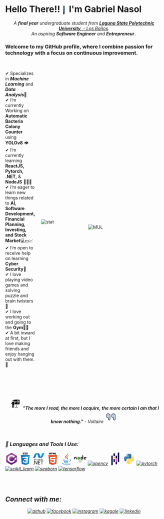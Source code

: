 <h1 align="left">Hello There!!<img 
src="./assets/lightsaber_blue.gif" 
alt="Hello There GIF" 
style="width: 1em; vertical-align: middle;">I'm Gabriel Nasol </h1>

<p align="center">
  <em>
    A <b>final year</b> undergraduate student from 
    <a href="https://www.facebook.com/LSPULBCOfficial"><b>Laguna State Polytechnic University</b>, - Los Baños</a>.<br> An aspiring <b>Software Engineer</b> and <b>Entrepreneur </b>.<br>
  </em>
</p>
<h3 align="left">Welcome to my GitHub profile, where I combine passion for technology with a focus on continuous improvement.</h3><br>

<div style="display: flex; align-items: center;">
  <div style="flex: 1; padding-right: 20px;">
    <p>
      ✔ Specializes in <em><strong>Machine Learning</strong></em> and <em><strong>Data Analysis</strong></em>🤖 <br>
      ✔ I’m currently Working on <strong>Automatic Bacteria Colony Counter</strong> using <strong>YOLOv8</strong> 👁<br>
      ✔ I’m currently learning <strong>ReactJS, Pytorch, .NET,</strong> &amp; <strong>NodeJS</strong> 👨🏻‍💻<br>
      ✔ I’m eager to learn new things related to <strong>AI, Software Development, Financial Planning, Investing, and Stock Market</strong>💻💵📈<br>
      ✔ I’m open to receive help on learning <strong>Cyber Security</strong>🤗<br>
      ✔ I love playing video games and solving puzzle and brain twisters</a>🤯<br>
      ✔ I love working out and going to the <strong>Gym</strong>💪🏻<br>
      ✔ A bit inward at first, but I love making friends and enjoy hanging out with them.🤝<br><br><br>
    </p>
  </div>
  <div style="display: flex; flex-direction: column; align-items: self-end;">
    <img width="400px" 
      alt="stat" 
      src="https://github-readme-streak-stats.herokuapp.com/?user=nasolgabriel&theme=highcontrast&hide_border=true"/>
    <img width="250px" 
      alt="MUL" 
      src="https://github-readme-stats.vercel.app/api/top-langs/?username=nasolgabriel&theme=highcontrast&hide_border=true&include_all_commits=true&count_private=true&layout=compact"/>
  </div>
</div>
<br>
<br>
<p align="center">
  <img src="./assets/Training.gif" width="40"> <b><i>"The more I read, the more I acquire, the more certain I am that I know nothing."</b>
  <em><i> - Voltaire</em></i>  
  <img src="./assets/Quote.gif" width="40">
</p>
<br>
<h3 align="left">🚀 Languages and Tools I Use:</h3>
<p align="left">
  <a href="https://www.w3schools.com/cs/" target="_blank" rel="noreferrer">
    <img src="https://raw.githubusercontent.com/devicons/devicon/master/icons/csharp/csharp-original.svg" alt="csharp" width="40" height="40"/></a>
  <a href="https://www.w3schools.com/css/" target="_blank" rel="noreferrer">
    <img src="https://raw.githubusercontent.com/devicons/devicon/master/icons/css3/css3-original-wordmark.svg" alt="css3" width="40" height="40"/></a>
  <a href="https://dotnet.microsoft.com/" target="_blank" rel="noreferrer">
    <img src="https://raw.githubusercontent.com/devicons/devicon/master/icons/dot-net/dot-net-original-wordmark.svg" alt="dotnet" width="40" height="40"/></a>
  <a href="https://www.w3.org/html/" target="_blank" rel="noreferrer">
    <img src="https://raw.githubusercontent.com/devicons/devicon/master/icons/html5/html5-original-wordmark.svg" alt="html5" width="40" height="40"/></a>
  <a href="https://www.java.com" target="_blank" rel="noreferrer">
    <img src="https://raw.githubusercontent.com/devicons/devicon/master/icons/java/java-original.svg" alt="java" width="40" height="40"/></a>
  <a href="https://nodejs.org" target="_blank" rel="noreferrer">
    <img src="https://raw.githubusercontent.com/devicons/devicon/master/icons/nodejs/nodejs-original-wordmark.svg" alt="nodejs" width="40" height="40"/></a>
  <a href="https://opencv.org/" target="_blank" rel="noreferrer">
    <img src="https://www.vectorlogo.zone/logos/opencv/opencv-icon.svg" alt="opencv" width="40" height="40"/></a>
  <a href="https://pandas.pydata.org/" target="_blank" rel="noreferrer">
    <img src="https://raw.githubusercontent.com/devicons/devicon/2ae2a900d2f041da66e950e4d48052658d850630/icons/pandas/pandas-original.svg" alt="pandas" width="40" height="40"/></a>
  <a href="https://www.python.org" target="_blank" rel="noreferrer">
    <img src="https://raw.githubusercontent.com/devicons/devicon/master/icons/python/python-original.svg" alt="python" width="40" height="40"/></a>
  <a href="https://pytorch.org/" target="_blank" rel="noreferrer">
    <img src="https://www.vectorlogo.zone/logos/pytorch/pytorch-icon.svg" alt="pytorch" width="40" height="40"/></a>
  <a href="https://scikit-learn.org/" target="_blank" rel="noreferrer">
    <img src="https://upload.wikimedia.org/wikipedia/commons/0/05/Scikit_learn_logo_small.svg" alt="scikit_learn" width="40" height="40"/></a>
  <a href="https://seaborn.pydata.org/" target="_blank" rel="noreferrer">
    <img src="https://seaborn.pydata.org/_images/logo-mark-lightbg.svg" alt="seaborn" width="40" height="40"/></a>
  <a href="https://www.tensorflow.org" target="_blank" rel="noreferrer">
    <img src="https://www.vectorlogo.zone/logos/tensorflow/tensorflow-icon.svg" alt="tensorflow" width="40" height="40"/></a>
</p>
<br>
<br>
<h2 align="left">Connect with me:</h2>
<div align="center">
  <a href="https://github.com/nasolgabriel" target="_blank">
  <img src="https://img.shields.io/badge/github-%2324292e.svg?&style=for-the-badge&logo=github&logoColor=white" alt=github style="margin-bottom: 5px;" /></a>
  <a href="https://www.facebook.com/gabriel.nasol/" target="_blank">
  <img src=https://img.shields.io/badge/facebook-%232E87FB.svg?&style=for-the-badge&logo=facebook&logoColor=white alt=facebook style="margin-bottom: 5px;" /></a>
  <a href="https://www.instagram.com/gabb_gabbo/" target="_blank">
  <img src=https://img.shields.io/badge/instagram-%23000000.svg?&style=for-the-badge&logo=instagram&logoColor=Pink alt=instagram style="margin-bottom: 5px;" /></a>
  <a href="https://www.kaggle.com/gabrielnasol" target="_blank">
  <img src=https://img.shields.io/badge/kaggle-%2344BAE8.svg?&style=for-the-badge&logo=kaggle&logoColor=white alt=kaggle style="margin-bottom: 5px;" /></a>
  <a href="https://www.linkedin.com/in/gabriel-nasol-347520307/" target="_blank">
  <img src=https://img.shields.io/badge/linkedin-%231E77B5.svg?&style=for-the-badge&logo=linkedin&logoColor=white alt=linkedin style="margin-bottom: 5px;" /></a>  
</div>  
<p align="left"></p>
